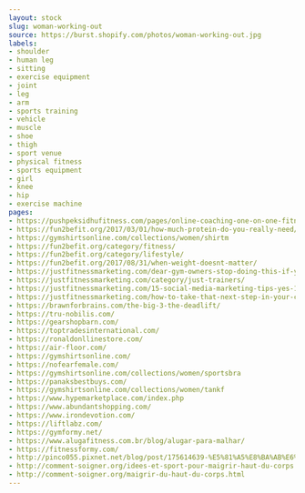 ```yaml
---
layout: stock
slug: woman-working-out
source: https://burst.shopify.com/photos/woman-working-out.jpg
labels:
- shoulder
- human leg
- sitting
- exercise equipment
- joint
- leg
- arm
- sports training
- vehicle
- muscle
- shoe
- thigh
- sport venue
- physical fitness
- sports equipment
- girl
- knee
- hip
- exercise machine
pages:
- https://pushpeksidhufitness.com/pages/online-coaching-one-on-one-fitness-nutrition-coaching
- https://fun2befit.org/2017/03/01/how-much-protein-do-you-really-need/
- https://gymshirtsonline.com/collections/women/shirtm
- https://fun2befit.org/category/fitness/
- https://fun2befit.org/category/lifestyle/
- https://fun2befit.org/2017/08/31/when-weight-doesnt-matter/
- https://justfitnessmarketing.com/dear-gym-owners-stop-doing-this-if-you-want-to-grow-your-gym/b40/
- https://justfitnessmarketing.com/category/just-trainers/
- https://justfitnessmarketing.com/15-social-media-marketing-tips-yes-15-to-grow-your-training-business/b20/
- https://justfitnessmarketing.com/how-to-take-that-next-step-in-your-career-as-a-trainer/
- https://brawnforbrains.com/the-big-3-the-deadlift/
- https://tru-nobilis.com/
- https://gearshopbarn.com/
- https://toptradesinternational.com/
- https://ronaldonllinestore.com/
- https://air-floor.com/
- https://gymshirtsonline.com/
- https://nofearfemale.com/
- https://gymshirtsonline.com/collections/women/sportsbra
- https://panaksbestbuys.com/
- https://gymshirtsonline.com/collections/women/tankf
- https://www.hypemarketplace.com/index.php
- https://www.abundantshopping.com/
- https://www.irondevotion.com/
- https://liftlabz.com/
- https://gymformy.net/
- https://www.alugafitness.com.br/blog/alugar-para-malhar/
- https://fitnessformy.com/
- http://pinco055.pixnet.net/blog/post/175614639-%E5%81%A5%E8%BA%AB%E6%96%B0%E7%9F%A51%EF%BD%9C%E7%AC%AC%E4%B8%80%E6%AC%A1%E4%B8%8A%E5%81%A5%E8%BA%AB%E6%88%BF%E7%9A%84%E4%BD%A0%E8%A6%81%E5%B8%B6%E4%BB%80%E9%BA%BC%EF%BC%9F
- http://comment-soigner.org/idees-et-sport-pour-maigrir-haut-du-corps.html
- http://comment-soigner.org/maigrir-du-haut-du-corps.html
---
```

